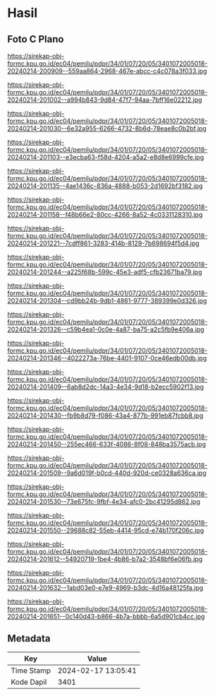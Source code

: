 # Hasil

## Foto C Plano

https://sirekap-obj-formc.kpu.go.id/ec04/pemilu/pdpr/34/01/07/20/05/3401072005018-20240214-200909--559aa864-2968-467e-abcc-c4c078a3f033.jpg

https://sirekap-obj-formc.kpu.go.id/ec04/pemilu/pdpr/34/01/07/20/05/3401072005018-20240214-201002--a994b843-9d84-47f7-94aa-7bff16e02212.jpg

https://sirekap-obj-formc.kpu.go.id/ec04/pemilu/pdpr/34/01/07/20/05/3401072005018-20240214-201030--6e32a955-6266-4732-8b6d-78eae8c0b2bf.jpg

https://sirekap-obj-formc.kpu.go.id/ec04/pemilu/pdpr/34/01/07/20/05/3401072005018-20240214-201103--e3ecba63-f58d-4204-a5a2-e8d8e6999cfe.jpg

https://sirekap-obj-formc.kpu.go.id/ec04/pemilu/pdpr/34/01/07/20/05/3401072005018-20240214-201135--4ae1436c-836a-4888-b053-2d1692bf3182.jpg

https://sirekap-obj-formc.kpu.go.id/ec04/pemilu/pdpr/34/01/07/20/05/3401072005018-20240214-201158--f48b66e2-80cc-4266-8a52-4c0331128310.jpg

https://sirekap-obj-formc.kpu.go.id/ec04/pemilu/pdpr/34/01/07/20/05/3401072005018-20240214-201221--7cdff861-3283-414b-8129-7b698694f5d4.jpg

https://sirekap-obj-formc.kpu.go.id/ec04/pemilu/pdpr/34/01/07/20/05/3401072005018-20240214-201244--a225f68b-599c-45e3-adf5-cfb23671ba79.jpg

https://sirekap-obj-formc.kpu.go.id/ec04/pemilu/pdpr/34/01/07/20/05/3401072005018-20240214-201304--cd9bb24b-9db1-4861-9777-389399e0d326.jpg

https://sirekap-obj-formc.kpu.go.id/ec04/pemilu/pdpr/34/01/07/20/05/3401072005018-20240214-201326--c59b4ea1-0c0e-4a87-ba75-a2c5fb9e406a.jpg

https://sirekap-obj-formc.kpu.go.id/ec04/pemilu/pdpr/34/01/07/20/05/3401072005018-20240214-201346--4022273a-76be-4401-9107-0ce46edb00db.jpg

https://sirekap-obj-formc.kpu.go.id/ec04/pemilu/pdpr/34/01/07/20/05/3401072005018-20240214-201409--6ab8d2dc-14a3-4e34-9d18-b2ecc5902f13.jpg

https://sirekap-obj-formc.kpu.go.id/ec04/pemilu/pdpr/34/01/07/20/05/3401072005018-20240214-201430--fb9b8d79-f086-43a4-877b-991eb87fcbb8.jpg

https://sirekap-obj-formc.kpu.go.id/ec04/pemilu/pdpr/34/01/07/20/05/3401072005018-20240214-201450--255ec466-633f-4086-8f08-848ba3575acb.jpg

https://sirekap-obj-formc.kpu.go.id/ec04/pemilu/pdpr/34/01/07/20/05/3401072005018-20240214-201509--9a6d019f-b0cd-440d-920d-ce0328a636ca.jpg

https://sirekap-obj-formc.kpu.go.id/ec04/pemilu/pdpr/34/01/07/20/05/3401072005018-20240214-201530--73e675fc-9fbf-4e34-afc0-2bc41295d862.jpg

https://sirekap-obj-formc.kpu.go.id/ec04/pemilu/pdpr/34/01/07/20/05/3401072005018-20240214-201550--29688c82-55eb-4414-95cd-e74b170f206c.jpg

https://sirekap-obj-formc.kpu.go.id/ec04/pemilu/pdpr/34/01/07/20/05/3401072005018-20240214-201612--54920719-1be4-4b86-b7a2-3548bf6e06fb.jpg

https://sirekap-obj-formc.kpu.go.id/ec04/pemilu/pdpr/34/01/07/20/05/3401072005018-20240214-201632--1abd03e0-e7e9-4969-b3dc-4d16a48125fa.jpg

https://sirekap-obj-formc.kpu.go.id/ec04/pemilu/pdpr/34/01/07/20/05/3401072005018-20240214-201651--0c140d43-b866-4b7a-bbbb-6a5d901cb4cc.jpg


## Metadata

| Key        | Value               |
| ---------- | ------------------- |
| Time Stamp | 2024-02-17 13:05:41 |
| Kode Dapil | 3401                |



